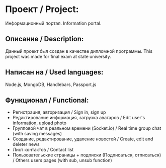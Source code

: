 # Проект / Project: 
Информационный портал.
Information portal.
## Описание / Description:
Данный проект был создан в качестве дипломной программы.
This project was made for final exam at state university.
## Написан на / Used languages:
Node.js, MongoDB, Handlebars, Passport.js
## Функционал / Functional:
* Регистрация, авторизация / Sign in, sign up
* Редактирование информация, загрузка аватаров / Edit user's information, upload photo
* Групповой чат в реальном времени (Socket.io) / Real time group chat (with saving messages)
* Создание, редактирование, удаление новостей / Create, edit and deleter news
* Лист контактов / Contact list
* Пользовательские страницы + подписки (Подписаться, отписаться) / Others users pages (with sub, unsub function)


